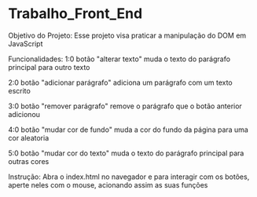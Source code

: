 # Trabalho_Front_End
Objetivo do Projeto: Esse projeto visa praticar a manipulação do DOM em JavaScript

Funcionalidades: 1:0 botão "alterar texto" muda o texto do parágrafo principal para outro texto

2:0 botão "adicionar parágrafo" adiciona um parágrafo com um texto escrito

3:0 botão "remover parágrafo" remove o parágrafo que o botão anterior adicionou

4:0 botão "mudar cor de fundo" muda a cor do fundo da página para uma cor aleatoria

5:0 botão "mudar cor do texto" muda o texto do parágrafo principal para outras cores

Instrução: Abra o index.html no navegador e para interagir com os botões, aperte neles com o mouse, acionando assim as suas funções
